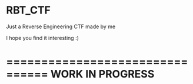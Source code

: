 # RBT_CTF

Just a Reverse Engineering CTF made by me

I hope you find it interesting :)

================================
            WORK IN PROGRESS
================================
